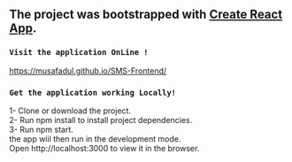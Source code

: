 ## The project was bootstrapped with [Create React App](https://github.com/facebook/create-react-app).

### `Visit the application OnLine !`
https://musafadul.github.io/SMS-Frontend/

### `Get the application working Locally!`

1- Clone or download the project.<br>
2- Run npm install to install project dependencies.<br>
3- Run npm start.<br>
the app wiil then run in the development mode.<br>
Open http://localhost:3000 to view it in the browser.
